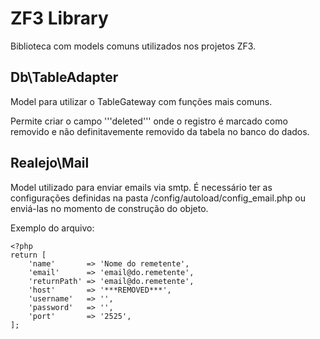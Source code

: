 ZF3 Library
===========

Biblioteca com models comuns utilizados nos projetos ZF3.

Db\TableAdapter
---------------

Model para utilizar o TableGateway com funções mais comuns.

Permite criar o campo '''deleted''' onde o registro é marcado como removido e não definitavemente removido da tabela no banco do dados.

Realejo\Mail
------------

Model utilizado para enviar emails via smtp. É necessário ter as configurações definidas na pasta /config/autoload/config_email.php ou enviá-las no momento de construção do objeto.

Exemplo do arquivo:
```
<?php
return [
    'name'       => 'Nome do remetente',
    'email'      => 'email@do.remetente',
    'returnPath' => 'email@do.remetente',
    'host'       => '***REMOVED***',
    'username'   => '',
    'password'   => '',
    'port'       => '2525',
];
```

